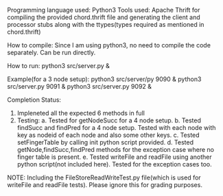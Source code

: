 Programming language used: Python3
Tools used: Apache Thrift for compiling the provided chord.thrift file and generating the client and processor stubs along with the ttypes(types required as mentioned in chord.thrift)

How to compile:
Since I am using python3, no need to compile the code separately. Can be run directly.

How to run:
python3 src/server.py <portNumber> &

Example(for a 3 node setup):
python3 src/server/py 9090 &
python3 src/server.py 9091 &
python3 src/server.py 9092 &

Completion Status:
1. Impleneted all the expected 6 methods in full
2. Testing:
	a. Tested for getNodeSucc for a 4 node setup.
	b. Tested findSucc and findPred for a 4 node setup. Tested with each node with key as nodeid of each node and also some other keys. 
	c. Tested setFingerTable by calling init python script provided.
	d. Tested getNode,findSucc,findPred methods for the exception case where no finger table is present.
	e. Tested writeFile and readFile using another python script(not included here). Tested for the exception cases too.

NOTE: Including the FileStoreReadWriteTest.py file(which is used for writeFile and readFile tests). Please ignore this for grading purposes.
